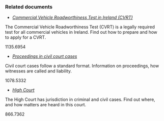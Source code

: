 ###  Related documents

  * [ _Commercial Vehicle Roadworthiness Test in Ireland (CVRT)_ ](/en/travel-and-recreation/vehicle-standards/commercial-vehicle-roadworthiness-test-in-ireland-cvrt/)

The Commercial Vehicle Roadworthiness Test (CVRT) is a legally required test
for all commercial vehicles in Ireland. Find out how to prepare and how to
apply for a CVRT.

1135.6954

  * [ _Proceedings in civil court cases_ ](/en/justice/civil-law/proceedings-in-civil-court-cases/)

Civil court cases follow a standard format. Information on proceedings, how
witnesses are called and liability.

1078.5332

  * [ _High Court_ ](/en/justice/courts-system/high-court/)

The High Court has jurisdiction in criminal and civil cases. Find out where,
and how matters are heard in this court.

866.7362
